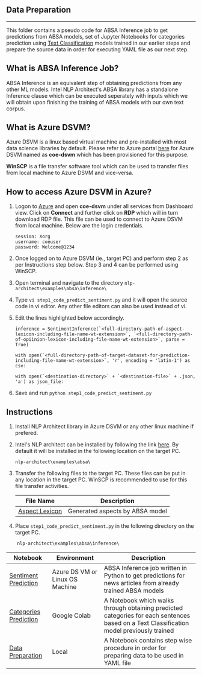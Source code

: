 ## Data Preparation
----

This folder contains a pseudo code for ABSA Inference job to get predictions from ABSA models, set of Jupyter Notebooks for categories prediction using [Text Classification](src/absa_sentence_classifier) models trained in our earlier steps and prepare the source data in order for executing YAML file as our next step. 

## What is ABSA Inference Job?

ABSA Inference is an equivalent step of obtaining predictions from any other ML models. Intel NLP Architect's ABSA library has a standalone Inference clause which can be executed seperately with inputs which we will obtain upon finishing the training of ABSA models with our own text corpus. 

## What is Azure DSVM?

Azure DSVM is a linux based virtual machine and pre-installed with most data science libraries by default. Please refer to Azure portal [here](portal.azure.com) for Azure DSVM named as **coe-dsvm** which has been provisioned for this purpose.

**WinSCP** is a file transfer software tool which can be used to transfer files from local machine to Azure DSVM and vice-versa.

## How to access Azure DSVM in Azure?

1. Logon to [Azure](portal.azure.com) and open **coe-dsvm** under all services from Dashboard view. Click on **Connect** and further click on **RDP** which will in turn download RDP file. This file can be used to connect to Azure DSVM from local machine. Below are the login credentials. 

    ```
    session: Xorg
    username: coeuser
    password: Welcome@1234
    ```
2. Once logged on to Azure DSVM (ie., target PC) and perform step 2 as per Instructions step below. Step 3 and 4 can be performed using WinSCP. 
3. Open terminal and navigate to the directory ``nlp-architect\examples\absa\inference\``
4. Type ``vi step1_code_predict_sentiment.py`` and it will open the source code in vi editor. Any other file editors can also be used instead of vi. 
5. Edit the lines highlighted below accordingly. 
    ```
    inference = SentimentInference(`<full-directory-path-of-aspect-lexicon-including-file-name-wt-extension>`, `<full-directory-path-of-opiinion-lexicon-including-file-name-wt-extension>`, parse = True)
    ```
    ```
    with open(`<full-directory-path-of-target-dataset-for-prediction-including-file-name-wt-extension>`, 'r', encoding = 'latin-1') as csv:
    ```
    ```
    with open(`<destination-directory>` + `<destination-file>` + .json, 'a') as json_file:
    ```
6. Save and run `python step1_code_predict_sentiment.py`

## Instructions

1. Install NLP Architect library in Azure DSVM or any other linux machine if prefered. 
2. Intel's NLP architect can be installed by following the link [here](https://intellabs.github.io/nlp-architect/installation.html). By default it will be installed in the following location on the target PC.
    ```
    nlp-architect\examples\absa\
    ```
3. Transfer the following files to the target PC. These files can be put in any location in the target PC. WinSCP is recommended to use for this file transfer activities.

    |File Name|Description|
    |---|---|
    |[Aspect Lexicon](generated_aspect_lex_updated_v3.csv)|Generated aspects by ABSA model|

4. Place ``step1_code_predict_sentiment.py`` in the following directory on the target PC. 
```
    nlp-architect\examples\absa\inference\
```

|Notebook|Environment|Description|
|---|---|---|
|[Sentiment Prediction](step1_code_predict_sentiment.py)|Azure DS VM or Linux OS Machine|ABSA Inference job written in Python to get predictions for news articles from already trained ABSA models |
|[Categories Prediction](step2_code_predict_categories.ipynb)|Google Colab|A Notebook which walks through obtaining predicted categories for each sentences based on a Text Classification model previously trained|
|[Data Preparation](step3_code_prepare_data_reports.ipynb)|Local|A Notebook contains step wise procedure in order for preparing data to be used in YAML file|

